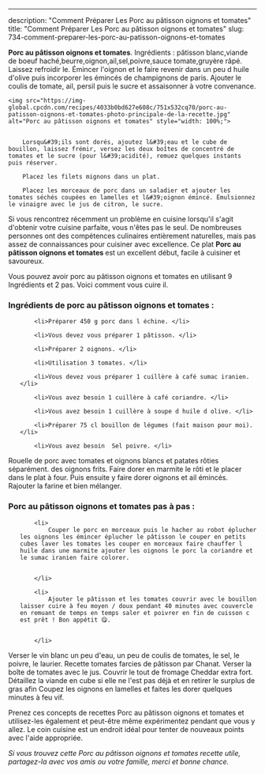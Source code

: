 ---
description: "Comment Préparer Les Porc au pâtisson oignons et tomates"
title: "Comment Préparer Les Porc au pâtisson oignons et tomates"
slug: 734-comment-preparer-les-porc-au-patisson-oignons-et-tomates

<p>
	<strong>Porc au pâtisson oignons et tomates</strong>. 
	Ingrédients : pâtisson blanc,viande de boeuf haché,beurre,oignon,ail,sel,poivre,sauce tomate,gruyère râpé. Laissez refroidir le. Émincer l&#39;oignon et le faire revenir dans un peu d huile d&#39;olive puis incorporer les émincés de champignons de paris. Ajouter le coulis de tomate, ail, persil puis le sucre et assaisonner à votre convenance.
</p>
<p>
	
	<img src="https://img-global.cpcdn.com/recipes/4033b0bd627e608c/751x532cq70/porc-au-patisson-oignons-et-tomates-photo-principale-de-la-recette.jpg" alt="Porc au pâtisson oignons et tomates" style="width: 100%;">
	
	
		Lorsqu&#39;ils sont dorés, ajoutez l&#39;eau et le cube de bouillon, laissez frémir, versez les deux boîtes de concentré de tomates et le sucre (pour l&#39;acidité), remuez quelques instants puis réserver.
	
		Placez les filets mignons dans un plat.
	
		Placez les morceaux de porc dans un saladier et ajouter les tomates séchés coupées en lamelles et l&#39;oignon émincé. Émulsionnez le vinaigre avec le jus de citron, le sucre.
	
</p>

Si vous rencontrez récemment un problème en cuisine lorsqu'il s'agit d'obtenir votre cuisine parfaite, vous n'êtes pas le seul. De nombreuses personnes ont des compétences culinaires entièrement naturelles, mais pas assez de connaissances pour cuisiner avec excellence. Ce plat <strong> Porc au pâtisson oignons et tomates </strong> est un excellent début, facile à cuisiner et savoureux.

<!--inarticleads1-->

Vous pouvez avoir porc au pâtisson oignons et tomates en utilisant 9 Ingrédients et 2 pas. Voici comment vous cuire il.

<h3>Ingrédients de porc au pâtisson oignons et tomates :</h3>

<ol>
	
		<li>Préparer 450 g porc dans l échine. </li>
	
		<li>Vous devez vous préparer 1 pâtisson. </li>
	
		<li>Préparer 2 oignons. </li>
	
		<li>Utilisation 3 tomates. </li>
	
		<li>Vous devez vous préparer 1 cuillère à café sumac iranien. </li>
	
		<li>Vous avez besoin 1 cuillère à café coriandre. </li>
	
		<li>Vous avez besoin 1 cuillère à soupe d huile d olive. </li>
	
		<li>Préparer 75 cl bouillon de légumes (fait maison pour moi). </li>
	
		<li>Vous avez besoin  Sel poivre. </li>
	
</ol>

Rouelle de porc avec tomates et oignons blancs et patates rôties séparément. des oignons frits. Faire dorer en marmite le rôti et le placer dans le plat à four. Puis ensuite y faire dorer oignons et ail émincés. Rajouter la farine et bien mélanger. 

<!--inarticleads2-->

<h3>Porc au pâtisson oignons et tomates pas à pas :</h3>

<ol>
	
		<li>
			Couper le porc en morceaux puis le hacher au robot éplucher les oignons les émincer éplucher le pâtisson le couper en petits cubes laver les tomates les couper en morceaux faire chauffer l huile dans une marmite ajouter les oignons le porc la coriandre et le sumac iranien faire colorer.
			
			
		</li>
	
		<li>
			Ajouter le pâtisson et les tomates couvrir avec le bouillon laisser cuire à feu moyen / doux pendant 40 minutes avec couvercle en remuant de temps en temps saler et poivrer en fin de cuisson c est prêt ! Bon appétit 😋.
			
			
		</li>
	
</ol>

Verser le vin blanc un peu d&#39;eau, un peu de coulis de tomates, le sel, le poivre, le laurier. Recette tomates farcies de pâtisson par Chanat. Verser la boîte de tomates avec le jus. Couvrir le tout de fromage Cheddar extra fort. Détaillez la viande en cube si elle ne l&#39;est pas déjà et en retirer le surplus de gras afin Coupez les oignons en lamelles et faites les dorer quelques minutes à feu vif. 

<!--inarticleads1-->

<p>
Prenez ces concepts de recettes Porc au pâtisson oignons et tomates et utilisez-les également et peut-être même expérimentez pendant que vous y allez. Le coin cuisine est un endroit idéal pour tenter de nouveaux points avec l'aide appropriée.
</p>

<p>
<i>Si vous trouvez cette Porc au pâtisson oignons et tomates recette utile, partagez-la avec vos amis ou votre famille, merci et bonne chance.</i>
</p>
